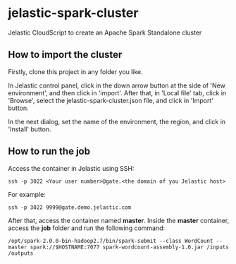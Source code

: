 # jelastic-spark-cluster
Jelastic CloudScript to create an Apache Spark Standalone cluster

## How to import the cluster
Firstly, clone this project in any folder you like.

In Jelastic control panel, click in the down arrow button at the side of
'New environment', and then click in 'import'. After that, in 'Local file' tab,
click in 'Browse', select the jelastic-spark-cluster.json file, and click in 'Import'
button.

In the next dialog, set the name of the environment, the region, and click in
'Install' button.

## How to run the job
Access the container in Jelastic using SSH:

```{bash}
ssh -p 3022 <Your user number>@gate.<the domain of you Jelastic host>
```

For example:

```{bash}
ssh -p 3022 9999@gate.demo.jelastic.com
```

After that, access the container named **master**. Inside the **master**
 container, access the **job** folder and run the following command:

```{bash}
/opt/spark-2.0.0-bin-hadoop2.7/bin/spark-submit --class WordCount --master spark://$HOSTNAME:7077 spark-wordcount-assembly-1.0.jar /inputs /outputs
```
